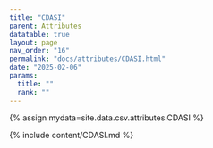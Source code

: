 ```yaml
---
title: "CDASI"
parent: Attributes
datatable: true
layout: page
nav_order: "16"
permalink: "docs/attributes/CDASI.html"
date: "2025-02-06"
params:
  title: ""
  rank: ""
---
```

{% assign mydata=site.data.csv.attributes.CDASI %} 

{% include content/CDASI.md %}
